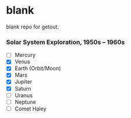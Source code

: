 blank
=====

blank repo for getout.


### Solar System Exploration, 1950s – 1960s

- [ ] Mercury
- [x] Venus
- [x] Earth (Orbit/Moon)
- [x] Mars
- [x] Jupiter
- [x] Saturn
- [ ] Uranus
- [ ] Neptune
- [ ] Comet Haley
